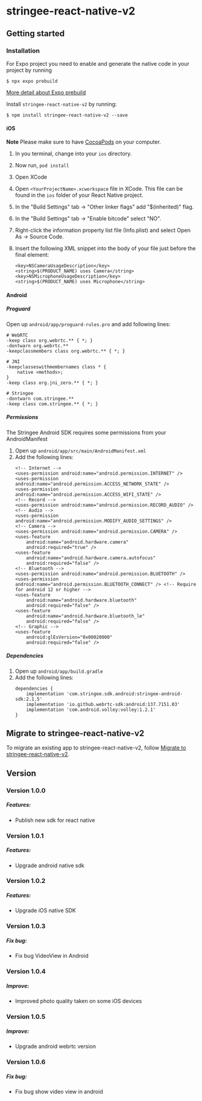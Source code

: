 # stringee-react-native-v2

## Getting started

### Installation
For Expo project you need to enable and generate the native code in your project by running 

`$ npx expo prebuild`

[More detail about Expo prebuild](https://docs.expo.dev/workflow/prebuild/)

Install `stringee-react-native-v2` by running:

`$ npm install stringee-react-native-v2 --save`

#### iOS

**Note** Please make sure to have [CocoaPods](https://cocoapods.org/) on your computer.
1. In you terminal, change into your `ios` directory.

2. Now run, `pod install`

3. Open XCode

4. Open `<YourProjectName>.xcworkspace` file in XCode. This file can be found in the `ios` folder of your React Native project. 

5. In the "Build Settings" tab -> "Other linker flags" add "$(inherited)" flag.

6. In the "Build Settings" tab -> "Enable bitcode" select "NO".

7. Right-click the information property list file (Info.plist) and select Open As -> Source Code.
8. Insert the following XML snippet into the body of your file just before the final element:

   ```
   <key>NSCameraUsageDescription</key>
   <string>$(PRODUCT_NAME) uses Camera</string>
   <key>NSMicrophoneUsageDescription</key>
   <string>$(PRODUCT_NAME) uses Microphone</string>
   ```

#### Android

##### Proguard
Open up `android/app/proguard-rules.pro` and add following lines: 
```
# WebRTC
-keep class org.webrtc.** { *; }
-dontwarn org.webrtc.**
-keepclassmembers class org.webrtc.** { *; }

# JNI
-keepclasseswithmembernames class * {
    native <methods>;
}
-keep class org.jni_zero.** { *; }

# Stringee
-dontwarn com.stringee.**
-keep class com.stringee.** { *; }
```

##### Permissions
The Stringee Android SDK requires some permissions from your AndroidManifest
1. Open up `android/app/src/main/AndroidManifest.xml`
2. Add the following lines:
    ```
    <!-- Internet -->
    <uses-permission android:name="android.permission.INTERNET" />
    <uses-permission android:name="android.permission.ACCESS_NETWORK_STATE" />
    <uses-permission android:name="android.permission.ACCESS_WIFI_STATE" />
    <!-- Record -->
    <uses-permission android:name="android.permission.RECORD_AUDIO" />
    <!-- Audio -->
    <uses-permission android:name="android.permission.MODIFY_AUDIO_SETTINGS" />
    <!-- Camera -->
    <uses-permission android:name="android.permission.CAMERA" />
    <uses-feature
        android:name="android.hardware.camera"
        android:required="true" />
    <uses-feature
        android:name="android.hardware.camera.autofocus"
        android:required="false" />
    <!-- Bluetooth -->
    <uses-permission android:name="android.permission.BLUETOOTH" />
    <uses-permission android:name="android.permission.BLUETOOTH_CONNECT" /> <!-- Require for android 12 or higher -->
    <uses-feature
        android:name="android.hardware.bluetooth"
        android:required="false" />
    <uses-feature
        android:name="android.hardware.bluetooth_le"
        android:required="false" />
    <!-- Graphic -->
    <uses-feature
        android:glEsVersion="0x00020000"
        android:required="false" />
    ```

##### Dependencies
1. Open up `android/app/build.gradle`
2. Add the following lines:
    ```
    dependencies {
        implementation 'com.stringee.sdk.android:stringee-android-sdk:2.1.5'
        implementation 'io.github.webrtc-sdk:android:137.7151.03'
        implementation 'com.android.volley:volley:1.2.1'
    }
    ```

## Migrate to stringee-react-native-v2

To migrate an existing app to stringee-react-native-v2, follow [Migrate to stringee-react-native-v2](https://github.com/stringeecom/stringee-react-native-v2/blob/master/MIGRATEGUIDE.md).

## Version
### Version 1.0.0
##### Features:
- Publish new sdk for react native

### Version 1.0.1
##### Features:
- Upgrade android native sdk

### Version 1.0.2
##### Features:
- Upgrade iOS native SDK

### Version 1.0.3
##### Fix bug:
- Fix bug VideoView in Android

### Version 1.0.4
##### Improve:
- Improved photo quality taken on some iOS devices

### Version 1.0.5
##### Improve:
- Upgrade android webrtc version

### Version 1.0.6
##### Fix bug:
- Fix bug show video view in android
